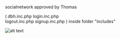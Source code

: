 socialnetwork
approved by Thomas

(
dbh.inc.php
login.inc.php     
logout.inc.php
signup.inc.php
) inside folder "includes"

![alt text](https://i.imgur.com/ZNC00qp.png)
